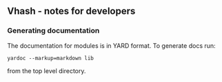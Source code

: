## Vhash - notes for developers

### Generating documentation

The documentation for modules is in YARD format. To generate docs run:

    yardoc --markup=markdown lib

from the top level directory.
